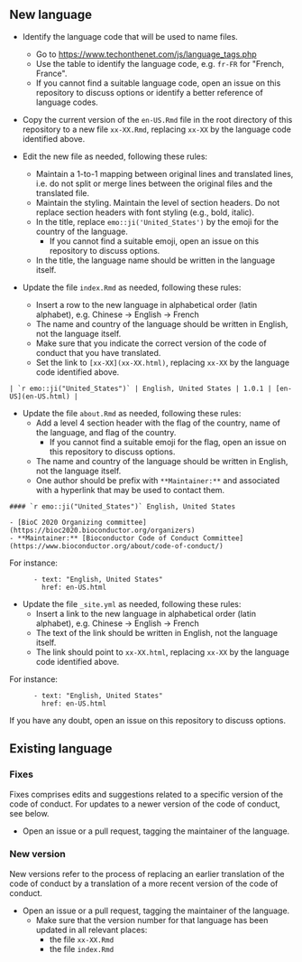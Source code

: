 ## New language

- Identify the language code that will be used to name files.
  + Go to <https://www.techonthenet.com/js/language_tags.php>
  + Use the table to identify the language code, e.g. `fr-FR` for "French, France".
  + If you cannot find a suitable language code, open an issue on this repository to discuss options or identify a better reference of language codes.

- Copy the current version of the `en-US.Rmd` file in the root directory of this repository to a new file `xx-XX.Rmd`, replacing `xx-XX` by the language code identified above.

- Edit the new file as needed, following these rules:
  + Maintain a 1-to-1 mapping between original lines and translated lines, i.e. do not split or merge lines between the original files and the translated file.
  + Maintain the styling. Maintain the level of section headers. Do not replace section headers with font styling (e.g., bold, italic).
  + In the title, replace `emo::ji('United_States')` by the emoji for the country of the language.
    * If you cannot find a suitable emoji, open an issue on this repository to discuss options.
  + In the title, the language name should be written in the language itself.

- Update the file `index.Rmd` as needed, following these rules:
  + Insert a row to the new language in alphabetical order (latin alphabet), e.g. Chinese -> English -> French
  + The name and country of the language should be written in English, not the language itself.
  + Make sure that you indicate the correct version of the code of conduct that you have translated.
  + Set the link to `[xx-XX](xx-XX.html)`, replacing `xx-XX` by the language code identified above.

```
| `r emo::ji("United_States")` | English, United States | 1.0.1 | [en-US](en-US.html) |
```

- Update the file `about.Rmd` as needed, following these rules:
  + Add a level 4 section header with the flag of the country, name of the language, and flag of the country.
    * If you cannot find a suitable emoji for the flag, open an issue on this repository to discuss options.
  + The name and country of the language should be written in English, not the language itself.
  + One author should be prefix with `**Maintainer:**` and associated with a hyperlink that may be used to contact them.

```
#### `r emo::ji("United_States")` English, United States

- [BioC 2020 Organizing committee](https://bioc2020.bioconductor.org/organizers)
- **Maintainer:** [Bioconductor Code of Conduct Committee](https://www.bioconductor.org/about/code-of-conduct/)
```

For instance:

```
      - text: "English, United States"
        href: en-US.html
```

- Update the file `_site.yml` as needed, following these rules:
  + Insert a link to the new language in alphabetical order (latin alphabet), e.g. Chinese -> English -> French
  + The text of the link should be written in English, not the language itself.
  + The link should point to `xx-XX.html`, replacing `xx-XX` by the language code identified above.

For instance:

```
      - text: "English, United States"
        href: en-US.html
```

If you have any doubt, open an issue on this repository to discuss options.

## Existing language

### Fixes

Fixes comprises edits and suggestions related to a specific version of the code of conduct.
For updates to a newer version of the code of conduct, see below.

- Open an issue or a pull request, tagging the maintainer of the language.

### New version

New versions refer to the process of replacing an earlier translation of the code of conduct by a translation of a more recent version of the code of conduct.

- Open an issue or a pull request, tagging the maintainer of the language.
  + Make sure that the version number for that language has been updated in all relevant places:
    * the file `xx-XX.Rmd`
    * the file `index.Rmd`
